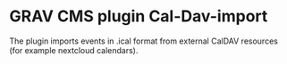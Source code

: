 # GRAV CMS plugin Cal-Dav-import
The plugin imports events in .ical format from external CalDAV resources (for example nextcloud calendars).

